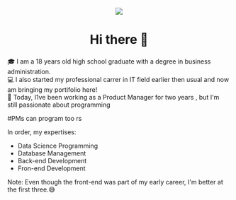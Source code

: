 <br clear="both">

<div align="center">
  <img src="https://profile-counter.glitch.me/leticia-ajac/count.svg?"  />
</div>

###

<h1 align="center">Hi there 👋</h1>

###

🎓 I am a 18 years old high school graduate with a degree in business administration.<br/>
💻 I also started my professional carrer in IT field earlier then usual and now am bringing my portifolio here!<br/>
🚀 Today, I1ve been working as a Product Manager for two years , but I'm still passionate about programming<br/>

#PMs can program too rs

In order, my expertises:
- Data Science Programming
- Database Management
- Back-end Development
- Fron-end Development

Note: Even though the front-end was part of my early career, I'm better at the first three.😅

###

<!--
**Leticia-Ajac/Leticia-Ajac** is a ✨ _special_ ✨ repository because its `README.md` (this file) appears on your GitHub profile.

Here are some ideas to get you started:

- 🔭 I’m currently working on ...
- 🌱 I’m currently learning ...
- 👯 I’m looking to collaborate on ...
- 🤔 I’m looking for help with ...
- 💬 Ask me about ...
- 📫 How to reach me: ...
- 😄 Pronouns: ...
- ⚡ Fun fact: ...
-->
